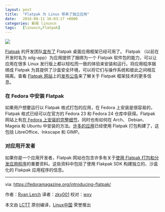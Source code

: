 ```yaml
---
layout: post
title:	"Flatpak 为 Linux 带来了独立应用"
date:	2016-08-11 16:03:17 +0800 
categories:	新闻 linuxcn 
tags:	[linuxcn,Flatpak]
---
```



![](/Asserts/Images//attachment/album/201608/11/160320hl4yrrb4ld7bwrwo.jpg)


[Flatpak](http://flatpak.org/) 的开发团队[宣布了](http://flatpak.org/press/2016-06-21-flatpak-released.html) Flatpak 桌面应用框架已经可用了。 Flatpak （以前在开发时名为 xdg-app）为应用提供了捆绑为一个 Flatpak 软件包的能力，可以让应用在很多 Linux 发行版上都以轻松而一致的体验来安装和运行。将应用程序捆绑成 Flatpak 为其提供了沙盒安全环境，可以将它们与操作系统和彼此之间相互隔离。查看 [Flatpak 网站](http://flatpak.org/)上的[发布公告](http://flatpak.org/press/2016-06-21-flatpak-released.html)来了解关于 Flatpak 框架技术的更多信息。


### 在 Fedora 中安装 Flatpak


如果用户想要运行以 Flatpak 格式打包的应用，在 Fedora 上安装是很容易的，Flatpak 格式已经可以在官方的 Fedora 23 和 Fedora 24 仓库中获得。Flatpak 网站上有[在 Fedora 上安装的完整细节](http://flatpak.org/getting.html)，同时也有如何在 Arch、 Debian、Mageia 和 Ubuntu 中安装的方法。[许多的应用](http://flatpak.org/apps.html)已经使用 Flatpak 打包构建了，这包括 LibreOffice、Inkscape 和 GIMP。


### 对应用开发者


如果你是一个应用开发者，Flatpak 网站也包含许多有关于[使用 Flatpak 打包和分发应用程序](http://flatpak.org/developer.html)的重要资料。这些资料中包括了使用 Flakpak SDK 构建独立的、沙盒化的 Flakpak 应用程序的信息。




---


via: <https://fedoramagazine.org/introducing-flatpak/>


作者：[Ryan Lerch](https://fedoramagazine.org/introducing-flatpak/) 译者：[zky001](https://github.com/zky001) 校对：[wxy](https://github.com/wxy)


本文由 [LCTT](https://github.com/LCTT/TranslateProject) 原创编译，[Linux中国](https://linux.cn/) 荣誉推出
